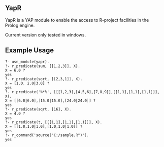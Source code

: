 ## YapR ##

YapR is a YAP module to enable the access to R-project facilities in the Prolog 
engine.

Current version only tested in windows.

## Example Usage ##

    ?- use_module(yapr).
    ?- r_predicate(sum, [[1,2,3]], X).
    X = 6.0 ?
    yes
    ?- r_predicate(sort, [[2,3,1]], X).
    X = [1.0, 2.0|3.0] ?
    yes
    ?- r_predicate('%*%', [[[1,2,3],[4,5,6],[7,8,9]],[[1,1],[1,1],[1,1]]], X).
    X = [[6.0|6.0],[15.0|15.0],[24.0|24.0]] ?
    yes
    ?- r_predicate(sqrt, [16], X).
    X = 4.0 ?
    yes
    ?- r_predicate(t, [[[1,1],[1,1],[1,1]]], X).
    X = [[1.0,1.0|1.0],[1.0,1.0|1.0]] ?
    yes
    ?- r_command('source("C:/sample.R")').
    yes
